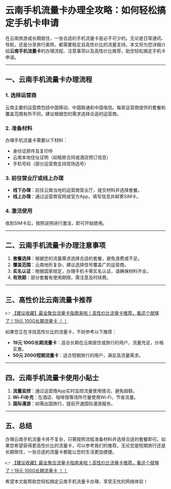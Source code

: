 # 云南手机流量卡办理全攻略：如何轻松搞定手机卡申请

在云南旅游或长期居住，一张合适的手机流量卡是必不可少的。无论是日常通讯、导航，还是分享旅行美照，都需要稳定且高性价比的流量支持。本文将为您详细介绍**云南手机流量卡**的办理流程、注意事项以及高性价比推荐，助您轻松搞定手机卡申请。

---

## 一、云南手机流量卡办理流程

### 1. 选择运营商
云南主要的运营商包括中国移动、中国联通和中国电信。每家运营商提供的套餐和覆盖范围有所不同，建议根据您的需求选择合适的运营商。

### 2. 准备材料
办理手机流量卡需要以下材料：
- 身份证原件及复印件
- 云南本地住址证明（如租房合同或酒店预订信息）
- 手机号码（部分运营商支持现场选号）

### 3. 前往营业厅或线上办理
- **线下办理**：前往云南当地的运营商营业厅，提交材料并选择套餐。
- **线上办理**：通过运营商官网或官方App，填写信息并邮寄SIM卡。

### 4. 激活使用
收到SIM卡后，按照说明进行激活，即可开始使用。

---

## 二、云南手机流量卡办理注意事项

1. **套餐选择**：根据您的流量需求选择合适的套餐，避免浪费或不足。
2. **覆盖范围**：云南地形复杂，建议选择信号覆盖广的运营商。
3. **实名认证**：根据国家规定，办理手机卡需实名认证，请确保材料齐全。
4. **有效期**：部分套餐有使用期限，需注意及时续费。

---

## 三、高性价比云南流量卡推荐

👉 [【建议收藏】最全聚合流量卡指南来啦！高性价比流量卡推荐，看这个就够了！19元 100G长期流量卡 ！！](https://bit.ly/Liuliangka)

如果您正在寻找高性价比的流量卡，不妨参考以下推荐：
- **19元 100G长期流量卡**：适合长期在云南居住或旅行的用户，流量充足，价格实惠。
- **50元 200G短期流量卡**：适合短期旅行的用户，满足高流量需求。

---

## 四、云南手机流量卡使用小贴士

1. **流量监控**：通过运营商App实时监控流量使用情况，避免超额。
2. **Wi-Fi补充**：在酒店、咖啡馆等场所尽量使用Wi-Fi，节省流量。
3. **国际漫游**：如需出国旅行，提前开通国际漫游服务。

---

## 五、总结

办理云南手机流量卡并不复杂，只需按照流程准备材料并选择合适的套餐即可。如果您希望获得更高性价比的流量卡，可以参考我们的推荐。无论您是短期旅行还是长期居住，一张合适的流量卡都能让您的生活更加便捷。

👉 [【建议收藏】最全聚合流量卡指南来啦！高性价比流量卡推荐，看这个就够了！19元 100G长期流量卡 ！！](https://bit.ly/Liuliangka)

希望本文能帮助您轻松搞定云南手机流量卡办理，享受无忧的网络体验！